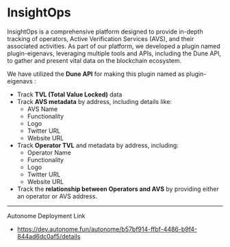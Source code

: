 # InsightOps

InsightOps is a comprehensive platform designed to provide in-depth tracking of operators, Active Verification Services (AVS), and their associated activities. As part of our platform, we developed a plugin named plugin-eigenavs, leveraging multiple tools and APIs, including the Dune API, to gather and present vital data on the blockchain ecosystem. 




We have utilized the **Dune API** for making this plugin named as plugin-eigenavs :
- Track **TVL (Total Value Locked)** data 
- Track **AVS metadata** by address, including details like:
  - AVS Name
  - Functionality
  - Logo
  - Twitter URL
  - Website URL
- Track **Operator TVL** and metadata by address, including:
  - Operator Name
  - Functionality
  - Logo
  - Twitter URL
  - Website URL
- Track the **relationship between Operators and AVS** by providing either an operator or AVS address.

---

Autonome Deployment Link 
- https://dev.autonome.fun/autonome/b57bf914-ffbf-4486-b9f4-844ad6dc0af5/details














